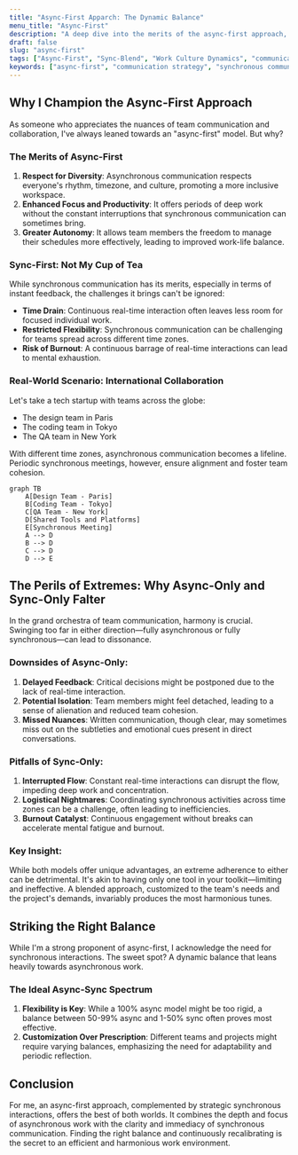 ```yaml
---
title: "Async-First Apparch: The Dynamic Balance"
menu_title: "Async-First"
description: "A deep dive into the merits of the async-first approach, understanding its optimal balance with synchronous interactions, and my personal perspective on achieving the ideal work dynamic."
draft: false
slug: "async-first"
tags: ["Async-First", "Sync-Blend", "Work Culture Dynamics", "communication", "workplace", "productivity", "collaboration", "remote work"]
keywords: ["async-first", "communication strategy", "synchronous communication", "team collaboration", "remote teams", "international collaboration", "workplace efficiency"]
---
```


## Why I Champion the Async-First Approach

As someone who appreciates the nuances of team communication and collaboration, I've always leaned towards an "async-first" model. But why?

### The Merits of Async-First

1. **Respect for Diversity**: Asynchronous communication respects everyone's rhythm, timezone, and culture, promoting a more inclusive workspace.
2. **Enhanced Focus and Productivity**: It offers periods of deep work without the constant interruptions that synchronous communication can sometimes bring.
3. **Greater Autonomy**: It allows team members the freedom to manage their schedules more effectively, leading to improved work-life balance.

### Sync-First: Not My Cup of Tea

While synchronous communication has its merits, especially in terms of instant feedback, the challenges it brings can't be ignored:

- **Time Drain**: Continuous real-time interaction often leaves less room for focused individual work.
- **Restricted Flexibility**: Synchronous communication can be challenging for teams spread across different time zones.
- **Risk of Burnout**: A continuous barrage of real-time interactions can lead to mental exhaustion.

### Real-World Scenario: International Collaboration

Let's take a tech startup with teams across the globe:

- The design team in Paris
- The coding team in Tokyo
- The QA team in New York

With different time zones, asynchronous communication becomes a lifeline. Periodic synchronous meetings, however, ensure alignment and foster team cohesion.

```mermaid
graph TB
    A[Design Team - Paris]
    B[Coding Team - Tokyo]
    C[QA Team - New York]
    D[Shared Tools and Platforms]
    E[Synchronous Meeting]
    A --> D
    B --> D
    C --> D
    D --> E
```

## The Perils of Extremes: Why Async-Only and Sync-Only Falter

In the grand orchestra of team communication, harmony is crucial. Swinging too far in either direction—fully asynchronous or fully synchronous—can lead to dissonance.

### Downsides of Async-Only:

1. **Delayed Feedback**: Critical decisions might be postponed due to the lack of real-time interaction.
2. **Potential Isolation**: Team members might feel detached, leading to a sense of alienation and reduced team cohesion.
3. **Missed Nuances**: Written communication, though clear, may sometimes miss out on the subtleties and emotional cues present in direct conversations.

### Pitfalls of Sync-Only:

1. **Interrupted Flow**: Constant real-time interactions can disrupt the flow, impeding deep work and concentration.
2. **Logistical Nightmares**: Coordinating synchronous activities across time zones can be a challenge, often leading to inefficiencies.
3. **Burnout Catalyst**: Continuous engagement without breaks can accelerate mental fatigue and burnout.

### Key Insight:

While both models offer unique advantages, an extreme adherence to either can be detrimental. It's akin to having only one tool in your toolkit—limiting and ineffective. A blended approach, customized to the team's needs and the project's demands, invariably produces the most harmonious tunes.

## Striking the Right Balance

While I'm a strong proponent of async-first, I acknowledge the need for synchronous interactions. The sweet spot? A dynamic balance that leans heavily towards asynchronous work.

### The Ideal Async-Sync Spectrum

1. **Flexibility is Key**: While a 100% async model might be too rigid, a balance between 50-99% async and 1-50% sync often proves most effective.
2. **Customization Over Prescription**: Different teams and projects might require varying balances, emphasizing the need for adaptability and periodic reflection.

## Conclusion

For me, an async-first approach, complemented by strategic synchronous interactions, offers the best of both worlds. It combines the depth and focus of asynchronous work with the clarity and immediacy of synchronous communication. Finding the right balance and continuously recalibrating is the secret to an efficient and harmonious work environment.
